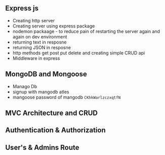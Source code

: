 ## Express js 

* Creating http server
* Creating server using express package
* nodemon packaage - to reduce pain of restarting the server again and again on dev environment
* returning text in resposne 
* returning JSON in resposne
* http methods get post put delete  and creating simple CRUD api 
* Middleware in express


## MongoDB and Mongoose

* Manago Db
* signup with mangodb atles 
* mangoose 
password of mangodb `CKhkWarlzczxqtfN`

## MVC Architecture and CRUD

## Authentication & Authorization

## User's & Admins Route
